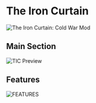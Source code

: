 # The Iron Curtain

![The Iron Curtain: Cold War Mod](https://github./GDKAYKY/The-Iron-Curt/assets/1895045/ac79607f-548b-453-8673-169b7767282f)

## Main Section

![TIC Preview](https://github.com/GDKAYKY/The-Iron-Curtain/assets/108950475/cff53bd6-9b9c-4a95-b894-20cbeade7aa2)

## Features

![FEATURES](https://github.com/GDKAYKY/The-Iron-Curtain/assets/108950475/d80ae238-7343-40bf-8200-e27d2eece330)